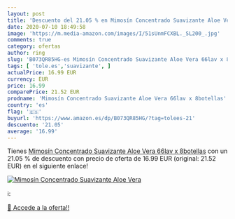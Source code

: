 ```yaml
---
layout: post
title: 'Descuento del 21.05 % en Mimosín Concentrado Suavizante Aloe Vera'
date: 2020-07-10 18:49:58
image: 'https://m.media-amazon.com/images/I/51sUnmFCXBL._SL200_.jpg'
comments: true
category: ofertas
author: ring
slug: 'B073QR85HG-es Mimosín Concentrado Suavizante Aloe Vera 66lav x 8botellas'
tags: [ 'tole.es','suavizante', ]
actualPrice: 16.99 EUR
currency: EUR
price: 16.99
comparePrice: 21.52 EUR
prodname: 'Mimosín Concentrado Suavizante Aloe Vera 66lav x 8botellas'
country: 'es'
flag: '🇪🇸'
buyurl: 'https://www.amazon.es/dp/B073QR85HG/?tag=tolees-21'
descuento: '21.05'
average: '16.99'
---
```


Tienes [Mimosín Concentrado Suavizante Aloe Vera 66lav x 8botellas](https://www.amazon.es/dp/B073QR85HG/?tag=tolees-21) con un 21.05 % de descuento con precio de oferta de 16.99 EUR (original: 21.52 EUR) en el siguiente enlace!

[![Mimosín Concentrado Suavizante Aloe Vera](https://m.media-amazon.com/images/I/51sUnmFCXBL._SL200_.jpg)](https://www.amazon.es/dp/B073QR85HG/?tag=tolees-21)

ℹ️:


[🛒 Accede a la oferta!!](https://www.amazon.es/dp/B073QR85HG/?tag=tolees-21)
